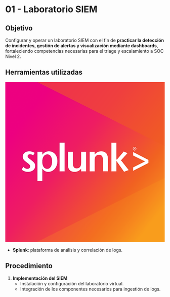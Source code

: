 # 01 - Laboratorio SIEM

## Objetivo
Configurar y operar un laboratorio SIEM con el fin de **practicar la detección de incidentes, gestión de alertas y visualización mediante dashboards**, fortaleciendo competencias necesarias para el triage y escalamiento a SOC Nivel 2.

## Herramientas utilizadas

![splunk](https://github.com/david-garcia-sec/SOC-Portfolio---David-Garcia/blob/main/Proyectos/01-Laboratorio-SIEM/assets/splunk.png?raw=true)

- **Splunk**: plataforma de análisis y correlación de logs.
<!-- **Sysmon / Suricata / ELK**: [Agregar otras herramientas utilizadas]. -->

## Procedimiento

1. **Implementación del SIEM**
   - Instalación y configuración del laboratorio virtual.
   - Integración de los componentes necesarios para ingestión de logs.

